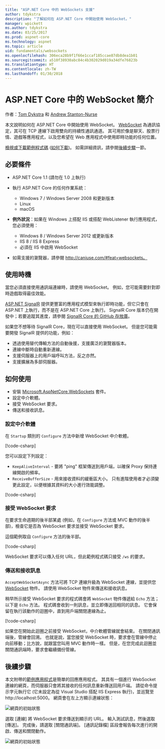 ```yaml
---
title: "ASP.NET Core 中的 WebSockets 支援"
author: tdykstra
description: "了解如何在 ASP.NET Core 中開始使用 WebSocket。"
manager: wpickett
ms.author: tdykstra
ms.date: 03/25/2017
ms.prod: aspnet-core
ms.technology: aspnet
ms.topic: article
uid: fundamentals/websockets
ms.openlocfilehash: 306eca28b9f1f66e1ccaf185ccae87db8dea1b01
ms.sourcegitcommit: a510f38930abc84c4b302029d019a34dfe76823b
ms.translationtype: HT
ms.contentlocale: zh-TW
ms.lasthandoff: 01/30/2018
---
```

# <a name="introduction-to-websockets-in-aspnet-core"></a>ASP.NET Core 中的 WebSocket 簡介

作者：[Tom Dykstra](https://github.com/tdykstra) 和 [Andrew Stanton-Nurse](https://github.com/anurse)

本文說明如何在 ASP.NET Core 中開始使用 WebSocket。 [WebSocket](https://wikipedia.org/wiki/WebSocket) 為通訊協定，其可在 TCP 連線下啟用雙向的持續性通訊通道。 其可用於像是聊天、股票行情、遊戲等應用程式，以及您希望在 Web 應用程式中使用即時功能的任何位置。

[檢視或下載範例程式碼](https://github.com/aspnet/Docs/tree/master/aspnetcore/fundamentals/websockets/sample) ([如何下載](xref:tutorials/index#how-to-download-a-sample))。 如需詳細資訊，請參閱[後續步驟](#next-steps)一節。


## <a name="prerequisites"></a>必要條件

* ASP.NET Core 1.1 (請勿在 1.0 上執行)
* 執行 ASP.NET Core 的任何作業系統：
  
  * Windows 7 / Windows Server 2008 和更新版本
  * Linux
  * macOS

* **例外狀況**：如果在 Windows 上搭配 IIS 或搭配 WebListener 執行應用程式，您必須使用：

  * Windows 8 / Windows Server 2012 或更新版本
  * IIS 8 / IIS 8 Express
  * 必須在 IIS 中啟用 WebSocket

* 如需支援的瀏覽器，請參閱 http://caniuse.com/#feat=websockets。

## <a name="when-to-use-it"></a>使用時機

當您必須直接使用通訊端連線時，請使用 WebSocket。 例如，您可能需要針對即時遊戲取得最佳效能。

[ASP.NET SignalR](https://docs.microsoft.com/aspnet/signalr/overview/getting-started/introduction-to-signalr) 提供更豐富的應用程式模型來執行即時功能，但它只會在 ASP.NET 上執行，而不是在 ASP.NET Core 上執行。 SignalR Core 版本仍在開發中；若要追蹤其進度，請參閱 [SignalR Core 的 GitHub 存放庫](https://github.com/aspnet/SignalR)。

如果您不想等待 SignalR Core，現在可以直接使用 WebSocket。 但是您可能需要開發 SignalR 提供的功能，例如：

* 透過使用替代傳輸方法的自動後援，支援廣泛的瀏覽器版本。
* 連線中斷時自動重新連線。
* 支援伺服器上的用戶端呼叫方法，反之亦然。
* 支援擴展為多部伺服器。

## <a name="how-to-use-it"></a>如何使用

* 安裝 [Microsoft.AspNetCore.WebSockets](https://www.nuget.org/packages/Microsoft.AspNetCore.WebSockets/) 套件。
* 設定中介軟體。
* 接受 WebSocket 要求。
* 傳送和接收訊息。

### <a name="configure-the-middleware"></a>設定中介軟體

在 `Startup` 類別的 `Configure` 方法中新增 WebSocket 中介軟體。

[!code-csharp[](websockets/sample/Startup.cs?name=UseWebSockets)]

您可以設定下列設定：

* `KeepAliveInterval` - 要將 "ping" 框架傳送到用戶端，以確保 Proxy 保持連線開啟的頻率。
* `ReceiveBufferSize` - 用來接收資料的緩衝區大小。 只有進階使用者才必須變更此設定，以便根據其資料的大小進行效能調整。

[!code-csharp[](websockets/sample/Startup.cs?name=UseWebSocketsOptions)]

### <a name="accept-websocket-requests"></a>接受 WebSocket 要求

在要求生命週期的後半部某處 (例如，在 `Configure` 方法或 MVC 動作的後半部)，檢查它是否為 WebSocket 要求並接受 WebSocket 要求。

這個範例取自 `Configure` 方法的後半部。

[!code-csharp[](websockets/sample/Startup.cs?name=AcceptWebSocket&highlight=7)]

WebSocket 要求可以傳入任何 URL，但此範例程式碼只接受 `/ws` 的要求。

### <a name="send-and-receive-messages"></a>傳送和接收訊息

`AcceptWebSocketAsync` 方法可將 TCP 連線升級為 WebSocket 連線，並提供您 [WebSocket](https://docs.microsoft.com/dotnet/core/api/system.net.websockets.websocket) 物件。 請使用 WebSocket 物件來傳送和接收訊息。

稍早所示接受 WebSocket 要求的程式碼會將 `WebSocket` 物件傳遞給 `Echo` 方法；以下是 `Echo` 方法。 程式碼會收到一則訊息，並立即傳送回相同的訊息。 它會保留在執行該動作的迴圈中，直到用戶端關閉連線為止。 

[!code-csharp[](websockets/sample/Startup.cs?name=Echo)]

如果您在開始此迴圈之前接受 WebSocket，中介軟體管線就會結束。  在關閉通訊端後，管線會回溯。 也就是說，當您接受 WebSocket 時，要求會在管線中停止向前移動；比方說，就跟當您叫用 MVC 動作時一樣。  但是，在您完成此迴圈並關閉通訊端時，要求會繼續備份管線。

## <a name="next-steps"></a>後續步驟

本文附帶的[範例應用程式](https://github.com/aspnet/Docs/tree/master/aspnetcore/fundamentals/websockets/sample)是簡單的回應應用程式。 其具有一個進行 WebSocket 連線的網頁，而伺服器只會將其接收的任何訊息重新傳送回用戶端。 請從命令提示字元執行它 (它未設定為從 Visual Studio 搭配 IIS Express 執行)，並巡覽至 http://localhost:5000。 網頁會在左上方顯示連線狀態：

![網頁的初始狀態](websockets/_static/start.png)

選取 [連線] 將 WebSocket 要求傳送到顯示的 URL。  輸入測試訊息，然後選取 [傳送]。 完成後，請選取 [關閉通訊端]。 [通訊記錄檔] 區段會報告每次進行的開啟、傳送和關閉動作。

![網頁的初始狀態](websockets/_static/end.png)
